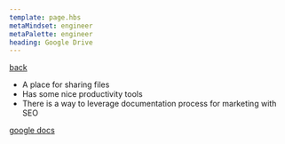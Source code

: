 ```yaml
---
template: page.hbs
metaMindset: engineer
metaPalette: engineer
heading: Google Drive
---
```



[back](../)

* A place for sharing files
* Has some nice productivity tools
* There is a way to leverage documentation process for marketing with SEO


[google docs](https://drive.google.com/#folders/0BzCKEVhwdQRsaHFXMF92RndnczQ)
